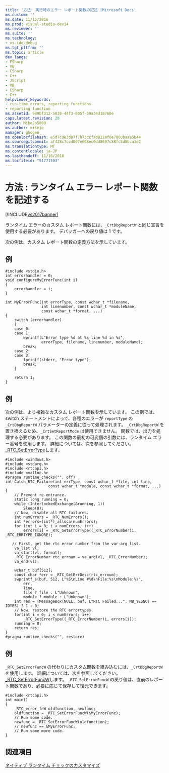 ```yaml
---
title: '方法: 実行時のエラー レポート関数の記述 |Microsoft Docs'
ms.custom: ''
ms.date: 11/15/2016
ms.prod: visual-studio-dev14
ms.reviewer: ''
ms.suite: ''
ms.technology:
- vs-ide-debug
ms.tgt_pltfrm: ''
ms.topic: article
dev_langs:
- FSharp
- VB
- CSharp
- C++
- JScript
- VB
- CSharp
- C++
helpviewer_keywords:
- run-time errors, reporting functions
- reporting function
ms.assetid: 989bf312-5038-44f3-805f-39a34d18760e
caps.latest.revision: 20
author: MikeJo5000
ms.author: mikejo
manager: ghogen
ms.openlocfilehash: e5d7c9e3d87f7b73ccfad822ef0e7800baaa5b44
ms.sourcegitcommit: af428c7ccd007e668ec0dd8697c88fc5d8bca1e2
ms.translationtype: MT
ms.contentlocale: ja-JP
ms.lasthandoff: 11/16/2018
ms.locfileid: "51771503"
---
```

# <a name="how-to-write-a-run-time-error-reporting-function"></a>方法 : ランタイム エラー レポート関数を記述する
[!INCLUDE[vs2017banner](../includes/vs2017banner.md)]

ランタイム エラーのカスタム レポート関数には、`_CrtDbgReportW` と同じ宣言を使用する必要があります。 デバッガーへの戻り値は 1 です。  
  
 次の例は、カスタム レポート関数の定義方法を示しています。  
  
## <a name="example"></a>例  
  
```  
#include <stdio.h>  
int errorhandler = 0;  
void configureMyErrorFunc(int i)  
{  
    errorhandler = i;  
}  
  
int MyErrorFunc(int errorType, const wchar_t *filename,  
                int linenumber, const wchar_t *moduleName,  
                const wchar_t *format, ...)  
{  
    switch (errorhandler)  
    {  
    case 0:  
    case 1:  
        wprintf(L"Error type %d at %s line %d in %s",  
                errorType, filename, linenumber, moduleName);  
        break;  
    case 2:  
    case 3:  
        fprintf(stderr, "Error type");  
        break;  
    }  
  
    return 1;  
}  
```  
  
## <a name="example"></a>例  
 次の例は、より複雑なカスタム レポート関数を示しています。 この例では、switch ステートメントによって、各種のエラーが `reportType` の `_CrtDbgReportW` パラメーターの定義に従って処理されます。 `_CrtDbgReportW` を置き換えるため、`_CrtSetReportMode` は使用できません。 関数では、出力を処理する必要があります。 この関数の最初の可変個の引数には、ランタイム エラー番号を使用します。 詳細については、次を参照してください。 [_RTC_SetErrorType](http://msdn.microsoft.com/library/f5f99be7-d357-4b11-b8f5-ddd3428f2b06)します。  
  
```  
#include <windows.h>  
#include <stdarg.h>  
#include <rtcapi.h>  
#include <malloc.h>  
#pragma runtime_checks("", off)  
int Catch_RTC_Failure(int errType, const wchar_t *file, int line,   
                   const wchar_t *module, const wchar_t *format, ...)  
{  
    // Prevent re-entrance.  
    static long running = 0;  
    while (InterlockedExchange(&running, 1))  
        Sleep(0);  
    // Now, disable all RTC failures.  
    int numErrors = _RTC_NumErrors();  
    int *errors=(int*)_alloca(numErrors);  
    for (int i = 0; i < numErrors; i++)  
        errors[i] = _RTC_SetErrorType((_RTC_ErrorNumber)i, _RTC_ERRTYPE_IGNORE);  
  
   // First, get the rtc error number from the var-arg list.  
    va_list vl;  
    va_start(vl, format);  
    _RTC_ErrorNumber rtc_errnum = va_arg(vl, _RTC_ErrorNumber);  
    va_end(vl);  
  
    wchar_t buf[512];  
    const char *err = _RTC_GetErrDesc(rtc_errnum);  
    swprintf_s(buf, 512, L"%S\nLine #%d\nFile:%s\nModule:%s",  
        err,  
        line,  
        file ? file : L"Unknown",  
        module ? module : L"Unknown");  
    int res = (MessageBox(NULL, buf, L"RTC Failed...", MB_YESNO) == IDYES) ? 1 : 0;  
    // Now, restore the RTC errortypes.  
    for(int i = 0; i < numErrors; i++)  
        _RTC_SetErrorType((_RTC_ErrorNumber)i, errors[i]);  
    running = 0;  
    return res;  
}  
#pragma runtime_checks("", restore)  
```  
  
## <a name="example"></a>例  
 `_RTC_SetErrorFuncW` の代わりにカスタム関数を組み込むには、`_CrtDbgReportW` を使用します。 詳細については、次を参照してください。 [_RTC_SetErrorFuncW](http://msdn.microsoft.com/library/b3e0d71f-1bd3-4c37-9ede-2f638eb3c81a)します。 `_RTC_SetErrorFuncW` の戻り値は、直前のレポート関数であり、必要に応じて保存して復元できます。  
  
```  
#include <rtcapi.h>  
int main()  
{  
    _RTC_error_fnW oldfunction, newfunc;  
    oldfunction = _RTC_SetErrorFuncW(&MyErrorFunc);  
    // Run some code.  
    newfunc = _RTC_SetErrorFuncW(oldfunction);  
    // newfunc == &MyErrorFunc;  
    // Run some more code.  
}  
```  
  
## <a name="see-also"></a>関連項目  
 [ネイティブ ランタイム チェックのカスタマイズ](../debugger/native-run-time-checks-customization.md)






